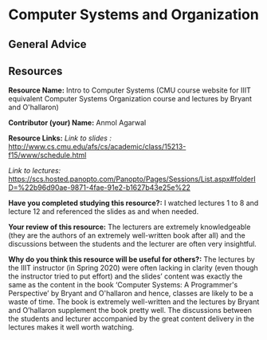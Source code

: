 # Computer Systems and Organization

## General Advice

## Resources

**Resource Name:** Intro to Computer Systems (CMU course website for IIIT equivalent Computer Systems Organization course and lectures by Bryant and O'hallaron)


**Contributor (your) Name:** Anmol Agarwal

**Resource Links:**
_Link to slides :_ http://www.cs.cmu.edu/afs/cs/academic/class/15213-f15/www/schedule.html

_Link to lectures:_ https://scs.hosted.panopto.com/Panopto/Pages/Sessions/List.aspx#folderID=%22b96d90ae-9871-4fae-91e2-b1627b43e25e%22


**Have you completed studying this resource?:** I watched lectures 1 to 8 and lecture 12 and referenced the slides as and when needed.

**Your review of this resource:** The lecturers are extremely knowledgeable (they are the authors of an extremely well-written book after all) and the discussions between the students and the lecturer are often very insightful.


**Why do you think this resource will be useful for others?:**
The lectures by the IIIT instructor (in Spring 2020) were often lacking in clarity (even though the instructor tried to put effort) and the slides’ content was exactly the same as the content in the book ‘Computer Systems: A Programmer's Perspective’ by Bryant and O'hallaron and hence, classes are likely to be a waste of time. The book is extremely well-written and the lectures by Bryant and O’hallaron supplement the book pretty well. The discussions between the students and lecturer accompanied by the great content delivery in the lectures makes it well worth watching.
